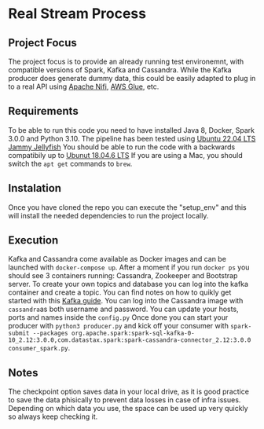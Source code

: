 # Real Stream Process

## Project Focus

The project focus is to provide an already running test environemnt, with compatible versions of Spark, Kafka and Cassandra. While the Kafka producer does generate dummy data, this could be easily adapted to plug in to a real API using [Apache Nifi](https://nifi.apache.org/), [AWS Glue](https://aws.amazon.com/glue/), etc.

## Requirements
To be able to run this code you need to have installed Java 8, Docker, Spark 3.0.0 and Python 3.10. The pipeline has been tested using [Ubuntu 22.04 LTS Jammy Jellyfish](https://releases.ubuntu.com/22.04/) You should be able to run the code with a backwards compatibily up to [Ubunut 18.04.6 LTS](https://releases.ubuntu.com/18.04/) If you are using a Mac, you should switch the `apt get` commands to `brew`.

## Instalation
Once you have cloned the repo you can execute the "setup_env" and this will install the needed dependencies to run the project locally.

## Execution
Kafka and Cassandra come available as Docker images and can be launched with `docker-compose up`. After a moment if you run `docker ps` you should see 3 containers running: Cassandra, Zookeeper and Bootstrap server. To create your own topics and database you can log into the kafka container and create a topic. You can find notes on how to quikly get started with this [Kafka guide](https://kafka.apache.org/quickstart). You can log into the Cassandra image with `cassandra`as both username and password. 
You can update your hosts, ports and names inside the `config.py` Once done you can start your producer with `python3 producer.py` and kick off your consumer with `spark-submit --packages org.apache.spark:spark-sql-kafka-0-10_2.12:3.0.0,com.datastax.spark:spark-cassandra-connector_2.12:3.0.0 consumer_spark.py`.

## Notes
The checkpoint option saves data in your local drive, as it is good practice to save the data phisically to prevent data losses in case of infra issues. Depending on which data you use, the space can be used up very quickly so always keep checking it. 
